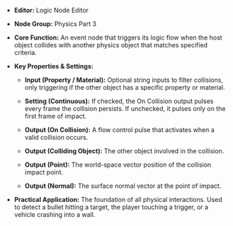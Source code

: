 - **Editor:** Logic Node Editor
    
- **Node Group:** Physics Part 3
    
- **Core Function:** An event node that triggers its logic flow when the host object collides with another physics object that matches specified criteria.
    
- **Key Properties & Settings:**
    
    - **Input (Property / Material):** Optional string inputs to filter collisions, only triggering if the other object has a specific property or material.
        
    - **Setting (Continuous):** If checked, the On Collision output pulses every frame the collision persists. If unchecked, it pulses only on the first frame of impact.
        
    - **Output (On Collision):** A flow control pulse that activates when a valid collision occurs.
        
    - **Output (Colliding Object):** The other object involved in the collision.
        
    - **Output (Point):** The world-space vector position of the collision impact point.
        
    - **Output (Normal):** The surface normal vector at the point of impact.
        
- **Practical Application:** The foundation of all physical interactions. Used to detect a bullet hitting a target, the player touching a trigger, or a vehicle crashing into a wall.
